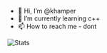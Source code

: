 - 👋 Hi, I’m @khamper
- 🌱 I’m currently learning c++
- 📫 How to reach me - dont

![Stats](https://github-readme-stats.vercel.app/api?username=khamper&show_icons=true&bg_color=00000000)
<!---
khamper/khamper is a ✨ special ✨ repository because its `README.md` (this file) appears on your GitHub profile.
You can click the Preview link to take a look at your changes.
--->
